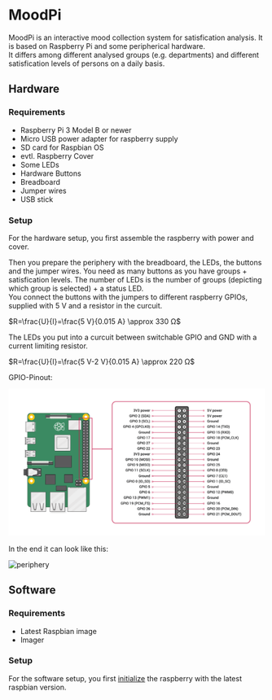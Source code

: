# MoodPi

MoodPi is an interactive mood collection system for satisfication analysis. It is based on Raspberry Pi and some peripherical hardware.<br>
It differs among different analysed groups (e.g. departments) and different satisfication levels of persons on a daily basis.

## Hardware 

### Requirements

- Raspberry Pi 3 Model B or newer
- Micro USB power adapter for raspberry supply
- SD card for Raspbian OS
- evtl. Raspberry Cover
- Some LEDs
- Hardware Buttons
- Breadboard
- Jumper wires
- USB stick

### Setup

For the hardware setup, you first assemble the raspberry with power and cover.

Then you prepare the periphery with the breadboard, the LEDs, the buttons and the jumper wires. You need as many buttons as you have groups + satisfication levels. The number of LEDs is the number of groups (depicting which group is selected) + a status LED.<br>
You connect the buttons with the jumpers to different raspberry GPIOs, supplied with 5 V and a resistor in the curcuit.

$R=\frac{U}{I}=\frac{5 V}{0.015 A} \approx 330 Ω$

The LEDs you put into a curcuit between switchable GPIO and GND with a current limiting resistor.

$R=\frac{U}{I}=\frac{5 V-2 V}{0.015 A} \approx 220 Ω$

GPIO-Pinout:

![gpio3](./img/gpio3.png)

In the end it can look like this:

![periphery](./img/periphery.jpg)

## Software

### Requirements

- Latest Raspbian image
- Imager

### Setup

For the software setup, you first [initialize](https://www.raspberrypi.org/documentation/installation/installing-images/README.md) the raspberry with the latest raspbian version.
